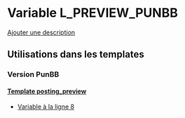 # Variable L_PREVIEW_PUNBB
[Ajouter une description](https://fa-tvars.appspot.com/var/L_PREVIEW_PUNBB)

## Utilisations dans les templates

### Version PunBB

#### [Template posting_preview](punbb/posting_preview.md#readme)
* [Variable &agrave; la ligne 8](../punbb/posting_preview.tpl#L8)